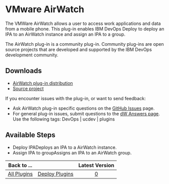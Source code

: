 
# VMware AirWatch

The VMWare AirWatch allows a user to access work applications and data from a mobile phone. This plug-in enables IBM DevOps Deploy to deploy an IPA to an AirWatch instance and assign an IPA to a group.

The AirWatch plug-in is a community plug-in. Community plug-ins are open source projects that are developed and supported by the IBM DevOps development community.

## Downloads

* [AirWatch plug-in distribution](https://github.com/UrbanCode/AirWatch-UCD/releases)
* [Source project](https://github.com/UrbanCode/AirWatch-UCD)

If you encounter issues with the plug-in, or want to send feedback:

* Ask AirWatch plug-in specific questions on the [GitHub Issues](https://github.com/UrbanCode/AirWatch-UCD/issues) page.
* For general plug-in issues, submit questions to the [dW Answers page](https://community.ibm.com/community/user/wasdevops/urbancode-discussion). Use the following tags: DevOps | ucdev | plugins

## Available Steps

* Deploy IPADeploys an IPA to a AirWatch instance.
* Assign IPA to groupAssigns an IPA to an AirWatch group.

|Back to ...||Latest Version|
| :---: | :---: | :---: |
|[All Plugins](../../index.md)|[Deploy Plugins](../README.md)|[0]()|
